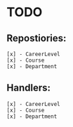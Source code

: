 # TODO
## Repostiories:
    [x] - CareerLevel
    [x] - Course
    [x] - Department
## Handlers:
    [x] - CareerLevel
    [x] - Course
    [x] - Department
